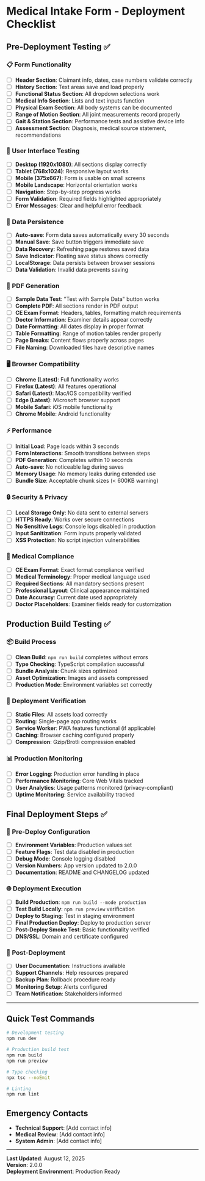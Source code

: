 # Medical Intake Form - Deployment Checklist

## Pre-Deployment Testing ✅

### 📋 Form Functionality
- [ ] **Header Section**: Claimant info, dates, case numbers validate correctly
- [ ] **History Section**: Text areas save and load properly
- [ ] **Functional Status Section**: All dropdown selections work
- [ ] **Medical Info Section**: Lists and text inputs function
- [ ] **Physical Exam Section**: All body systems can be documented
- [ ] **Range of Motion Section**: All joint measurements record properly
- [ ] **Gait & Station Section**: Performance tests and assistive device info
- [ ] **Assessment Section**: Diagnosis, medical source statement, recommendations

### 📱 User Interface Testing
- [ ] **Desktop (1920x1080)**: All sections display correctly
- [ ] **Tablet (768x1024)**: Responsive layout works
- [ ] **Mobile (375x667)**: Form is usable on small screens
- [ ] **Mobile Landscape**: Horizontal orientation works
- [ ] **Navigation**: Step-by-step progress works
- [ ] **Form Validation**: Required fields highlighted appropriately
- [ ] **Error Messages**: Clear and helpful error feedback

### 💾 Data Persistence
- [ ] **Auto-save**: Form data saves automatically every 30 seconds
- [ ] **Manual Save**: Save button triggers immediate save
- [ ] **Data Recovery**: Refreshing page restores saved data
- [ ] **Save Indicator**: Floating save status shows correctly
- [ ] **LocalStorage**: Data persists between browser sessions
- [ ] **Data Validation**: Invalid data prevents saving

### 📄 PDF Generation
- [ ] **Sample Data Test**: "Test with Sample Data" button works
- [ ] **Complete PDF**: All sections render in PDF output
- [ ] **CE Exam Format**: Headers, tables, formatting match requirements
- [ ] **Doctor Information**: Examiner details appear correctly
- [ ] **Date Formatting**: All dates display in proper format
- [ ] **Table Formatting**: Range of motion tables render properly
- [ ] **Page Breaks**: Content flows properly across pages
- [ ] **File Naming**: Downloaded files have descriptive names

### 🖥️ Browser Compatibility
- [ ] **Chrome (Latest)**: Full functionality works
- [ ] **Firefox (Latest)**: All features operational
- [ ] **Safari (Latest)**: Mac/iOS compatibility verified
- [ ] **Edge (Latest)**: Microsoft browser support
- [ ] **Mobile Safari**: iOS mobile functionality
- [ ] **Chrome Mobile**: Android functionality

### ⚡ Performance
- [ ] **Initial Load**: Page loads within 3 seconds
- [ ] **Form Interactions**: Smooth transitions between steps
- [ ] **PDF Generation**: Completes within 10 seconds
- [ ] **Auto-save**: No noticeable lag during saves
- [ ] **Memory Usage**: No memory leaks during extended use
- [ ] **Bundle Size**: Acceptable chunk sizes (< 600KB warning)

### 🔒 Security & Privacy
- [ ] **Local Storage Only**: No data sent to external servers
- [ ] **HTTPS Ready**: Works over secure connections
- [ ] **No Sensitive Logs**: Console logs disabled in production
- [ ] **Input Sanitization**: Form inputs properly validated
- [ ] **XSS Protection**: No script injection vulnerabilities

### 🎯 Medical Compliance
- [ ] **CE Exam Format**: Exact format compliance verified
- [ ] **Medical Terminology**: Proper medical language used
- [ ] **Required Sections**: All mandatory sections present
- [ ] **Professional Layout**: Clinical appearance maintained
- [ ] **Date Accuracy**: Current date used appropriately
- [ ] **Doctor Placeholders**: Examiner fields ready for customization

## Production Build Testing ✅

### 📦 Build Process
- [ ] **Clean Build**: `npm run build` completes without errors
- [ ] **Type Checking**: TypeScript compilation successful
- [ ] **Bundle Analysis**: Chunk sizes optimized
- [ ] **Asset Optimization**: Images and assets compressed
- [ ] **Production Mode**: Environment variables set correctly

### 🚀 Deployment Verification
- [ ] **Static Files**: All assets load correctly
- [ ] **Routing**: Single-page app routing works
- [ ] **Service Worker**: PWA features functional (if applicable)
- [ ] **Caching**: Browser caching configured properly
- [ ] **Compression**: Gzip/Brotli compression enabled

### 📊 Production Monitoring
- [ ] **Error Logging**: Production error handling in place
- [ ] **Performance Monitoring**: Core Web Vitals tracked
- [ ] **User Analytics**: Usage patterns monitored (privacy-compliant)
- [ ] **Uptime Monitoring**: Service availability tracked

## Final Deployment Steps ✅

### 🔧 Pre-Deploy Configuration
- [ ] **Environment Variables**: Production values set
- [ ] **Feature Flags**: Test data disabled in production
- [ ] **Debug Mode**: Console logging disabled
- [ ] **Version Numbers**: App version updated to 2.0.0
- [ ] **Documentation**: README and CHANGELOG updated

### 🌐 Deployment Execution
- [ ] **Build Production**: `npm run build --mode production`
- [ ] **Test Build Locally**: `npm run preview` verification
- [ ] **Deploy to Staging**: Test in staging environment
- [ ] **Final Production Deploy**: Deploy to production server
- [ ] **Post-Deploy Smoke Test**: Basic functionality verified
- [ ] **DNS/SSL**: Domain and certificate configured

### 📝 Post-Deployment
- [ ] **User Documentation**: Instructions available
- [ ] **Support Channels**: Help resources prepared
- [ ] **Backup Plan**: Rollback procedure ready
- [ ] **Monitoring Setup**: Alerts configured
- [ ] **Team Notification**: Stakeholders informed

---

## Quick Test Commands

```bash
# Development testing
npm run dev

# Production build test
npm run build
npm run preview

# Type checking
npx tsc --noEmit

# Linting
npm run lint
```

## Emergency Contacts

- **Technical Support**: [Add contact info]
- **Medical Review**: [Add contact info]
- **System Admin**: [Add contact info]

---

**Last Updated**: August 12, 2025  
**Version**: 2.0.0  
**Deployment Environment**: Production Ready
